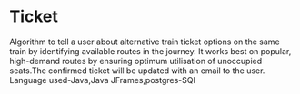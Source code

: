 # Ticket
Algorithm to tell a user about alternative train ticket options on the
 same train by identifying available routes in the journey. It works best
 on popular, high-demand routes by ensuring optimum utilisation of
 unoccupied seats.The confirmed ticket will be updated with an email to
 the user. 
Language used-Java,Java JFrames,postgres-SQl 
